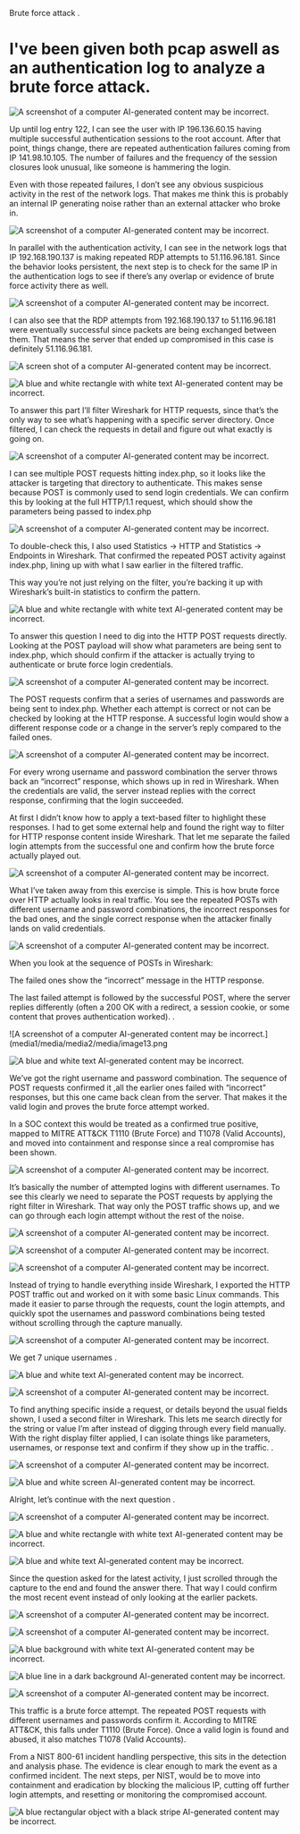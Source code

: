 Brute force attack .

# I've been given both pcap aswell as an authentication log to analyze a brute force attack.

![A screenshot of a computer AI-generated content may be
incorrect.](media1/media/media2/media/image1.png)

Up until log entry 122, I can see the user with IP 196.136.60.15 having multiple successful authentication sessions to the root account. After that point, things change, there are repeated authentication failures coming from IP 141.98.10.105. The number of failures and the frequency of the session closures look unusual, like someone is hammering the login.

Even with those repeated failures, I don’t see any obvious suspicious activity in the rest of the network logs. That makes me think this is probably an internal IP generating noise rather than an external attacker who broke in.

![A screenshot of a computer AI-generated content may be
incorrect.](media1/media/media2/media/image2.png)

In parallel with the authentication activity, I can see in the network logs that IP 192.168.190.137 is making repeated RDP attempts to 51.116.96.181. Since the behavior looks persistent, the next step is to check for the same IP in the authentication logs to see if there’s any overlap or evidence of brute force activity there as well.

![A screenshot of a computer AI-generated content may be
incorrect.](media1/media/media2/media/image3.png)

I can also see that the RDP attempts from 192.168.190.137 to 51.116.96.181 were eventually successful since packets are being exchanged between them. That means the server that ended up compromised in this case is definitely 51.116.96.181.

![A screen shot of a computer AI-generated content may be
incorrect.](media1/media/media2/media/image4.png)

![A blue and white rectangle with white text AI-generated content may be
incorrect.](media1/media/media2/media/image5.png)

To answer this part I’ll filter Wireshark for HTTP requests, since that’s the only way to see what’s happening with a specific server directory. Once filtered, I can check the requests in detail and figure out what exactly is going on.

![A screenshot of a computer AI-generated content may be
incorrect.](media1/media/media2/media/image6.png)

I can see multiple POST requests hitting index.php, so it looks like the attacker is targeting that directory to authenticate. This makes sense because POST is commonly used to send login credentials. We can confirm this by looking at the full HTTP/1.1 request, which should show the parameters being passed to index.php

![A screenshot of a computer AI-generated content may be
incorrect.](media1/media/media2/media/image7.png)

To double-check this, I also used Statistics → HTTP and Statistics → Endpoints in Wireshark. That confirmed the repeated POST activity against index.php, lining up with what I saw earlier in the filtered traffic.

This way you’re not just relying on the filter, you’re backing it up with Wireshark’s built-in statistics to confirm the pattern.

![A blue and white rectangle with white text AI-generated content may be
incorrect.](media1/media/media2/media/image8.png)

To answer this question I need to dig into the HTTP POST requests directly. Looking at the POST payload will show what parameters are being sent to index.php, which should confirm if the attacker is actually trying to authenticate or brute force login credentials.

![A screenshot of a computer AI-generated content may be
incorrect.](media1/media/media2/media/image9.png)

The POST requests confirm that a series of usernames and passwords are being sent to index.php. Whether each attempt is correct or not can be checked by looking at the HTTP response. A successful login would show a different response code or a change in the server’s reply compared to the failed ones.

![A screenshot of a computer AI-generated content may be
incorrect.](media1/media/media2/media/image10.png)

For every wrong username and password combination the server throws back an “incorrect” response, which shows up in red in Wireshark. When the credentials are valid, the server instead replies with the correct response, confirming that the login succeeded.

At first I didn’t know how to apply a text-based filter to highlight these responses. I had to get some external help and found the right way to filter for HTTP response content inside Wireshark. That let me separate the failed login attempts from the successful one and confirm how the brute force actually played out.

![A screenshot of a computer AI-generated content may be
incorrect.](media1/media/media2/media/image11.png)

What I’ve taken away from this exercise is simple. This is how brute force over HTTP actually looks in real traffic. You see the repeated POSTs with different username and password combinations, the incorrect responses for the bad ones, and the single correct response when the attacker finally lands on valid credentials.

![A screenshot of a computer AI-generated content may be
incorrect.](media1/media/media2/media/image12.png)

When you look at the sequence of POSTs in Wireshark:

The failed ones show the “incorrect” message in the HTTP response.

The last failed attempt is followed by the successful POST, where the server replies differently (often a 200 OK with a redirect, a session cookie, or some content that proves authentication worked). .

![A screenshot of a computer AI-generated content may be
incorrect.](media1/media/media2/media/image13.png

![A blue and white text AI-generated content may be
incorrect.](media1/media/media2/media/image14.png)

We’ve got the right username and password combination. The sequence of POST requests confirmed it ,all the earlier ones failed with “incorrect” responses, but this one came back clean from the server. That makes it the valid login and proves the brute force attempt worked.

In a SOC context this would be treated as a confirmed true positive, mapped to MITRE ATT&CK T1110 (Brute Force) and T1078 (Valid Accounts), and moved into containment and response since a real compromise has been shown.

![A screenshot of a computer AI-generated content may be
incorrect.](media1/media/media2/media/image15.png)

It’s basically the number of attempted logins with different usernames. To see this clearly we need to separate the POST requests by applying the right filter in Wireshark. That way only the POST traffic shows up, and we can go through each login attempt without the rest of the noise.

![A screenshot of a computer AI-generated content may be
incorrect.](media1/media/media2/media/image16.png)

![A screenshot of a computer AI-generated content may be
incorrect.](media1/media/media2/media/image17.png)

![A screenshot of a computer AI-generated content may be
incorrect.](media1/media/media2/media/image18.png)

Instead of trying to handle everything inside Wireshark, I exported the HTTP POST traffic out and worked on it with some basic Linux commands. This made it easier to parse through the requests, count the login attempts, and quickly spot the usernames and password combinations being tested without scrolling through the capture manually.

![A screenshot of a computer AI-generated content may be
incorrect.](media1/media/media2/media/image19.png)

We get 7 unique usernames .

![A blue and white text AI-generated content may be
incorrect.](media1/media/media2/media/image20.png)

![A screenshot of a computer AI-generated content may be
incorrect.](media1/media/media2/media/image21.png)

To find anything specific inside a request, or details beyond the usual fields shown, I used a second filter in Wireshark. This lets me search directly for the string or value I’m after instead of digging through every field manually. With the right display filter applied, I can isolate things like parameters, usernames, or response text and confirm if they show up in the traffic. .

![A screenshot of a computer AI-generated content may be
incorrect.](media1/media/media2/media/image22.png)

![A blue and white screen AI-generated content may be
incorrect.](media1/media/media2/media/image23.png)

Alright, let’s continue with the next question .

![A screenshot of a computer AI-generated content may be
incorrect.](media1/media/media2/media/image24.png)

![A blue and white rectangle with white text AI-generated content may be
incorrect.](media1/media/media2/media/image25.png)

![A blue and white text AI-generated content may be
incorrect.](media1/media/media2/media/image26.png)

Since the question asked for the latest activity, I just scrolled through the capture to the end and found the answer there. That way I could confirm the most recent event instead of only looking at the earlier packets.

![A screenshot of a computer AI-generated content may be
incorrect.](media1/media/media2/media/image27.png)

![A screenshot of a computer AI-generated content may be
incorrect.](media1/media/media2/media/image28.png)

![A blue background with white text AI-generated content may be
incorrect.](media1/media/media2/media/image29.png)

![A blue line in a dark background AI-generated content may be
incorrect.](media1/media/media2/media/image30.png)

![A screenshot of a computer AI-generated content may be
incorrect.](media1/media/media2/media/image31.png)

This traffic is a brute force attempt. The repeated POST requests with different usernames and passwords confirm it. According to MITRE ATT&CK, this falls under T1110 (Brute Force). Once a valid login is found and abused, it also matches T1078 (Valid Accounts).

From a NIST 800-61 incident handling perspective, this sits in the detection and analysis phase. The evidence is clear enough to mark the event as a confirmed incident. The next steps, per NIST, would be to move into containment and eradication by blocking the malicious IP, cutting off further login attempts, and resetting or monitoring the compromised account.

![A blue rectangular object with a black stripe AI-generated content may
be incorrect.](media1/media/media2/media/image32.png)
